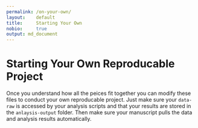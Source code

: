 ```yaml
---
permalink: /on-your-own/
layout:    default
title:     Starting Your Own
nobio:     true
output: md_document
---
```


Starting Your Own Reproducable Project
======================================

Once you understand how all the peices fit together you can modify these
files to conduct your own reproducable project. Just make sure your
`data-raw` is accessed by your analysis scripts and that your results
are stored in the `anlaysis-output` folder. Then make sure your
manuscript pulls the data and analysis results automatically.
